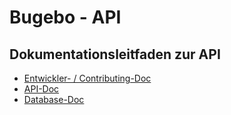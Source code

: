# Bugebo - API

## Dokumentationsleitfaden zur API

- [Entwickler- / Contributing-Doc](https://github.com/Bugebo/bugebo-api/blob/master/docs/contributing/README.md)
- [API-Doc](https://github.com/Bugebo/bugebo-api/blob/master/docs/Api/README.md)
- [Database-Doc](https://github.com/Bugebo/bugebo-api/blob/master/docs/database/README.md)

